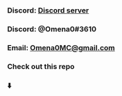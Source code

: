 ### Discord: [Discord server](https://discord.com/invite/7YMfuvtV7X)
### Discord: @Omena0#3610
### Email: Omena0MC@gmail.com

### Check out this repo
### ⬇️
